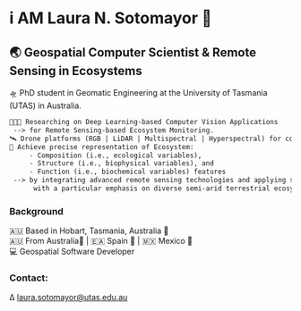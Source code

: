 # i AM Laura N. Sotomayor 🤠
## 🌏 Geospatial Computer Scientist & Remote Sensing in Ecosystems

🛸 PhD student in Geomatic Engineering at the University of Tasmania (UTAS) in Australia. 
```diff
👩🏻‍💻 Researching on Deep Learning-based Computer Vision Applications 
 --> for Remote Sensing-based Ecosystem Monitoring.
🛰️ Drone platforms (RGB | LiDAR | Multispectral | Hyperspectral) for collecting high-resolution imagery data.
🍃 Achieve precise representation of Ecosystem:
     - Composition (i.e., ecological variables), 
     - Structure (i.e., biophysical variables), and 
     - Function (i.e., biochemical variables) features 
 --> by integrating advanced remote sensing technologies and applying state-of-art deep learning methods,
      with a particular emphasis on diverse semi-arid terrestrial ecosystems in Australia.
```
### Background
🇦🇺 Based in Hobart, Tasmania, Australia 🦘 <br/> 
🇦🇺 From Australia🦘 | 🇪🇦 Spain 🐂 | 🇲🇽 Mexico 🦅 <br/> 
💻 Geospatial Software Developer

### Contact:
∆ <a href="mailto:laura.sotomayor@utas.edu.au">laura.sotomayor@utas.edu.au</a>
<!--
**LNSOTOM/LNSOTOM** is a ✨ _special_ ✨ repository because its `README.md` (this file) appears on your GitHub profile.

Here are some ideas to get you started:

- 🔭 I’m currently working on ...
- 🌱 I’m currently learning ...
- 👯 I’m looking to collaborate on ...
- 🤔 I’m looking for help with ...
- 💬 Ask me about ...
- 📫 How to reach me: ...
- 😄 Pronouns: ...
- ⚡ Fun fact: ...
-->
